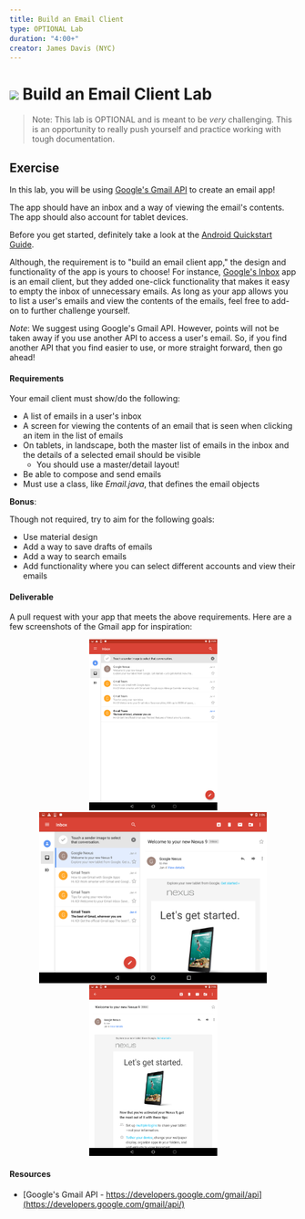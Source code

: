 ```yaml
---
title: Build an Email Client
type: OPTIONAL Lab
duration: "4:00+"
creator: James Davis (NYC)
---
```


# ![](https://ga-dash.s3.amazonaws.com/production/assets/logo-9f88ae6c9c3871690e33280fcf557f33.png) Build an Email Client Lab

> Note: This lab is OPTIONAL and is meant to be *very* challenging. This is an opportunity to really push yourself and practice working with tough documentation.

## Exercise

In this lab, you will be using [Google's Gmail API](https://developers.google.com/gmail/api/) to create an email app!

The app should have an inbox and a way of viewing the email's contents. The app should also account for tablet devices.

Before you get started, definitely take a look at the [Android Quickstart Guide](https://developers.google.com/gmail/api/quickstart/android).

Although, the requirement is to "build an email client app," the design and functionality of the app is yours to choose! For instance, [Google's Inbox](https://www.google.com/inbox/) app is an email client, but they added one-click functionality that makes it easy to empty the inbox of unnecessary emails. As long as your app allows you to list a user's emails and view the contents of the emails, feel free to add-on to further challenge yourself.

*Note*: We suggest using Google's Gmail API. However, points will not be taken away if you use another API to access a user's email. So, if you find another API that you find easier to use, or more straight forward, then go ahead!

#### Requirements

Your email client must show/do the following:

* A list of emails in a user's inbox
* A screen for viewing the contents of an email that is seen when clicking an item in the list of emails
* On tablets, in landscape, both the master list of emails in the inbox and the details of a selected email should be visible
  * You should use a master/detail layout!
* Be able to compose and send emails
* Must use a class, like _Email.java_, that defines the email objects

**Bonus**:

Though not required, try to aim for the following goals:

* Use material design
* Add a way to save drafts of emails
* Add a way to search emails
* Add functionality where you can select different accounts and view their emails

#### Deliverable

A pull request with your app that meets the above requirements. Here are a few screenshots of the Gmail app for inspiration:

<p align="center">

  <img src="screenshots/list_portrait.png" height="300px"/>

  <img src="screenshots/tablet_landscape.png" height="300px"/>

  <img src="screenshots/details.png" height="300px"/>

</p>

#### Resources

* [Google's Gmail API - https://developers.google.com/gmail/api](https://developers.google.com/gmail/api/)
